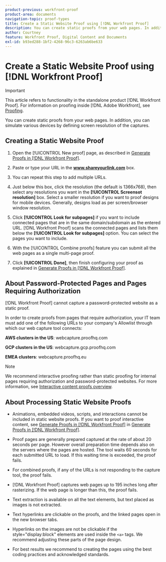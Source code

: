 ```yaml
---
product-previous: workfront-proof
product-area: documents
navigation-topic: proof-types
title: Create a Static Website Proof using [!DNL Workfront Proof]
description: You can create static proofs from your web pages. In addition, you can simulate various devices by defining screen resolution of the captures.
author: Courtney
feature: Workfront Proof, Digital Content and Documents
exl-id: b93ed288-1bf2-4268-96c3-6263ab6be633
---
```

# Create a Static Website Proof using [!DNL Workfront Proof]

>[!IMPORTANT]
>
>This article refers to functionality in the standalone product [!DNL Workfront Proof]. For information on proofing inside [!DNL Adobe Workfront], see [Proofing](../../../review-and-approve-work/proofing/proofing.md).

You can create static proofs from your web pages. In addition, you can simulate various devices by defining screen resolution of the captures.

## Creating a Static Website Proof

1. Open the [!UICONTROL New proof] page, as described in [Generate Proofs in [!DNL Workfront Proof]](../../../workfront-proof/wp-work-proofsfiles/create-proofs-and-files/generate-proofs.md).
1. Paste or type your URL in the **www.shareyourlink.com** box.
1. You can repeat this step to add multiple URLs.
1. Just below this box, click the resolution (the default is 1366x768), then select any resolutions you want in the **[!UICONTROL Screensot resolution]** box.
   Select a smaller resolution if you want to proof designs for mobile devices. Generally, designs load as per screen/browser window resolution.

1. Click **[!UICONTROL Look for subpages]** if you want to include connected pages that are in the same domain/subdomain as the entered URL.
   [!DNL Workfront Proof] scans the connected pages and lists them below the **[!UICONTROL Look for subpages]** option. You can select the pages you want to include.

1. With the [!UICONTROL Combine proofs] feature you can submit all the web pages as a single multi-page proof.
1. Click **[!UICONTROL Done]**, then finish configuring your proof as explained in [Generate Proofs in [!DNL Workfront Proof]](../../../workfront-proof/wp-work-proofsfiles/create-proofs-and-files/generate-proofs.md).

## About Password-Protected Pages and Pages Requiring Authorization

[!DNL Workfront Proof] cannot capture a password-protected website as a static proof.

In order to create proofs from pages that require authorization, your IT team must add one of the following URLs to your company's Allowlist through which our web capture tool connects:

**AWS clusters in the US**: webcapture.proofhq.com

**GCP clusters in the US**: webcapture.gcp.proofhq.com

**EMEA clusters**: webcapture.proofhq.eu

>[!NOTE]
>
>We recommend interactive proofing rather than static proofing for internal pages requiring authorization and password-protected websites. For more information, see [Interactive content proofs overview](../../../review-and-approve-work/proofing/proofing-overview/interactive-content-proofs.md).

## About Processing Static Website Proofs

* Animations, embedded videos, scripts, and interactions cannot be included in static website proofs. If you want to proof interactive content, see [Generate Proofs in [!DNL Workfront Proof]](../../../workfront-proof/wp-work-proofsfiles/create-proofs-and-files/generate-proofs.md) in [Generate Proofs in [!DNL Workfront Proof]](../../../workfront-proof/wp-work-proofsfiles/create-proofs-and-files/generate-proofs.md).

* Proof pages are generally prepared captured at the rate of about 20 seconds per page. However overall preparation time depends also on the servers where the pages are hosted. The tool waits 60 seconds for each submitted URL to load. If this waiting time is exceeded, the proof fails.
* For combined proofs, if any of the URLs is not responding to the capture tool, the proof fails.
* [!DNL Workfront Proof] captures web pages up to 195 inches long after rasterizing. If the web page is longer than this, the proof fails.
* Text extraction is available on all the text elements, but text placed as images is not extracted.
* Text hyperlinks are clickable on the proofs, and the linked pages open in the new browser tabs.
* Hyperlinks on the images are not be clickable if the style="display:block" elements are used inside the `<a>` tags. We recommend adjusting these parts of the page design.
* For best results we recommend to creating the pages using the best coding practices and acknowledged standards.
